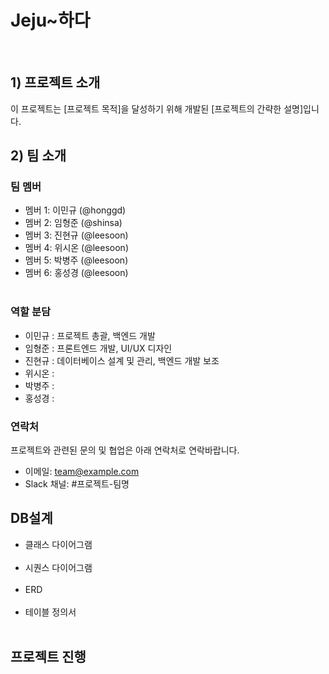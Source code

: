 <h1>Jeju~하다</h1><br>




## 1) 프로젝트 소개

이 프로젝트는 [프로젝트 목적]을 달성하기 위해 개발된 [프로젝트의 간략한 설명]입니다.

## 2) 팀 소개

### 팀 멤버

- 멤버 1: 이민규 (@honggd)
- 멤버 2: 임형준 (@shinsa)
- 멤버 3: 진현규 (@leesoon)
- 멤버 4: 위시온 (@leesoon)
- 멤버 5: 박병주 (@leesoon)
- 멤버 6: 홍성경 (@leesoon)<br><br>


### 역할 분담

- 이민규 : 프로젝트 총괄, 백엔드 개발
- 임형준 : 프론트엔드 개발, UI/UX 디자인
- 진현규 : 데이터베이스 설계 및 관리, 백엔드 개발 보조
- 위시온 :
- 박병주 :
- 홍성경 :


### 연락처

프로젝트와 관련된 문의 및 협업은 아래 연락처로 연락바랍니다.

- 이메일: team@example.com
- Slack 채널: #프로젝트-팀명

## DB설계 

 - 클래스 다이어그램<br><br>
 - 시퀀스 다이어그램<br><br>
 - ERD<br><br>
 - 테이블 정의서<br><br>

 ## 프로젝트 진행



